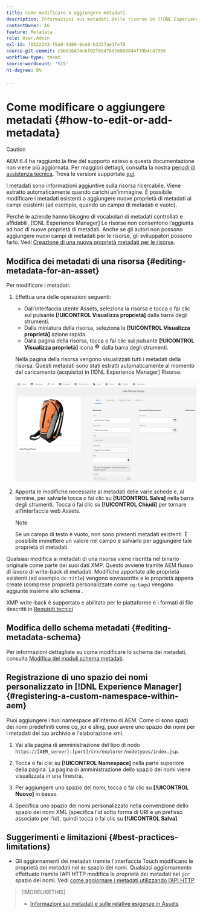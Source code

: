 ```yaml
---
title: Come modificare o aggiungere metadati
description: Informazioni sui metadati delle risorse in [!DNL Experience Manager] Risorse e vari modi per modificare i metadati delle risorse.
contentOwner: AG
feature: Metadata
role: User,Admin
exl-id: f0522343-f8a9-4d89-8ce8-b3357ae3fe70
source-git-commit: c5b816d74c6f02f85476d16868844f39b4c47996
workflow-type: tm+mt
source-wordcount: '515'
ht-degree: 9%

---
```


# Come modificare o aggiungere metadati {#how-to-edit-or-add-metadata}

>[!CAUTION]
>
>AEM 6.4 ha raggiunto la fine del supporto esteso e questa documentazione non viene più aggiornata. Per maggiori dettagli, consulta la nostra [periodi di assistenza tecnica](https://helpx.adobe.com/it/support/programs/eol-matrix.html). Trova le versioni supportate [qui](https://experienceleague.adobe.com/docs/).

I metadati sono informazioni aggiuntive sulla risorsa ricercabile. Viene estratto automaticamente quando carichi un’immagine. È possibile modificare i metadati esistenti o aggiungere nuove proprietà di metadati ai campi esistenti (ad esempio, quando un campo di metadati è vuoto).

Perché le aziende hanno bisogno di vocabolari di metadati controllati e affidabili, [!DNL Experience Manager] Le risorse non consentono l’aggiunta ad hoc di nuove proprietà di metadati. Anche se gli autori non possono aggiungere nuovi campi di metadati per le risorse, gli sviluppatori possono farlo. Vedi [Creazione di una nuova proprietà metadati per le risorse](meta-edit.md#editing-metadata-schema).

## Modifica dei metadati di una risorsa {#editing-metadata-for-an-asset}

Per modificare i metadati:

1. Effettua una delle operazioni seguenti:

   * Dall’interfaccia utente Assets, seleziona la risorsa e tocca o fai clic sul pulsante **[!UICONTROL Visualizza proprietà]** dalla barra degli strumenti.
   * Dalla miniatura della risorsa, seleziona la **[!UICONTROL Visualizza proprietà]** azione rapida.
   * Dalla pagina della risorsa, tocca o fai clic sul pulsante **[!UICONTROL Visualizza proprietà]** icona ![icona info](assets/do-not-localize/info_icon.png) dalla barra degli strumenti.

   Nella pagina della risorsa vengono visualizzati tutti i metadati della risorsa. Questi metadati sono stati estratti automaticamente al momento del caricamento (acquisito) in [!DNL Experience Manager] Risorse.

   ![chlimage_1-169](assets/chlimage_1-169.png)

1. Apporta le modifiche necessarie ai metadati delle varie schede e, al termine, per salvarle tocca o fai clic su **[!UICONTROL Salva]** nella barra degli strumenti. Tocca o fai clic su **[!UICONTROL Chiudi]** per tornare all’interfaccia web Assets.

   >[!NOTE]
   >
   >Se un campo di testo è vuoto, non sono presenti metadati esistenti. È possibile immettere un valore nel campo e salvarlo per aggiungere tale proprietà di metadati.

Qualsiasi modifica ai metadati di una risorsa viene riscritta nel binario originale come parte dei suoi dati XMP. Questo avviene tramite AEM flusso di lavoro di write-back di metadati. Modifiche apportate alle proprietà esistenti (ad esempio `dc:title`) vengono sovrascritte e le proprietà appena create (comprese proprietà personalizzate come `cq:tags`) vengono aggiunte insieme allo schema .

XMP write-back è supportato e abilitato per le piattaforme e i formati di file descritti in [Requisiti tecnici](/help/sites-deploying/technical-requirements.md)

## Modifica dello schema metadati {#editing-metadata-schema}

Per informazioni dettagliate su come modificare lo schema dei metadati, consulta [Modifica dei moduli schema metadati](metadata-schemas.md#editing-metadata-schema-forms).

## Registrazione di uno spazio dei nomi personalizzato in [!DNL Experience Manager] {#registering-a-custom-namespace-within-aem}

Puoi aggiungere i tuoi namespace all’interno di AEM. Come ci sono spazi dei nomi predefiniti come cq, jcr e sling, puoi avere uno spazio dei nomi per i metadati del tuo archivio e l&#39;elaborazione xml.

1. Vai alla pagina di amministrazione del tipo di nodo `https://[AEM_server]:[port]/crx/explorer/nodetypes/index.jsp`.
1. Tocca o fai clic su **[!UICONTROL Namespace]** nella parte superiore della pagina. La pagina di amministrazione dello spazio dei nomi viene visualizzata in una finestra.

1. Per aggiungere uno spazio dei nomi, tocca o fai clic su **[!UICONTROL Nuovo]** in basso.
1. Specifica uno spazio dei nomi personalizzato nella convenzione dello spazio dei nomi XML (specifica l’id sotto forma di URI e un prefisso associato per l’id), quindi tocca o fai clic su **[!UICONTROL Salva]**.

## Suggerimenti e limitazioni {#best-practices-limitations}

* Gli aggiornamenti dei metadati tramite l&#39;interfaccia Touch modificano le proprietà dei metadati nel `dc` spazio dei nomi. Qualsiasi aggiornamento effettuato tramite l’API HTTP modifica le proprietà dei metadati nel `jcr` spazio dei nomi. Vedi [come aggiornare i metadati utilizzando l’API HTTP](/help/assets/mac-api-assets.md#update-asset-metadata).

>[!MORELIKETHIS]
>
>* [Informazioni sui metadati e sulle relative esigenze in Assets](metadata.md)

